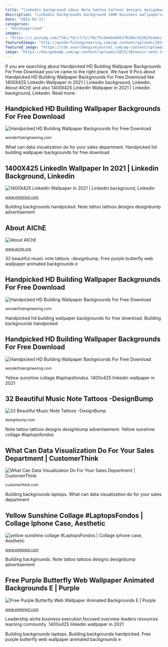 ```yaml
---
title: "linkedin background ideas Note tattoo tattoos designs designbump advertisement"
description: "Linkedin backgrounds background 1400 business wallpapersafari background3 mainslider wallpapers development code source источник avante biz"
date: "2022-03-11"
categories:
- "Uncategorized"
images:
- "https://i.pinimg.com/736x/78/c7/5c/78c75cd4e94445376266cd320241de6c.jpg"
featuredImage: "http://wonderfulengineering.com/wp-content/uploads/2014/01/building-wallpaper-24.jpg"
featured_image: "https://cdn.searchenginejournal.com/wp-content/uploads/2020/02/make-your-data-visualisation-tips-more-engaging-00-5e4a8cf63d007-1520x800.jpg"
image: "https://designbump.com/wp-content/uploads/2015/10/music-note-tattoo-ideas27.jpg"
---
```


If you are searching about Handpicked HD Building Wallpaper Backgrounds For Free Download you've came to the right place. We have 9 Pics about Handpicked HD Building Wallpaper Backgrounds For Free Download like 1400X425 LinkedIn Wallpaper in 2021 | Linkedin background, Linkedin, About AIChE and also 1400X425 LinkedIn Wallpaper in 2021 | Linkedin background, Linkedin. Read more:

## Handpicked HD Building Wallpaper Backgrounds For Free Download

![Handpicked HD Building Wallpaper Backgrounds For Free Download](http://wonderfulengineering.com/wp-content/uploads/2014/01/building-wallpaper-24.jpg "Leadership aiche business execution focused overview leaders resources learning community")

<small>wonderfulengineering.com</small>

What can data visualization do for your sales department. Handpicked hd building wallpaper backgrounds for free download

## 1400X425 LinkedIn Wallpaper In 2021 | Linkedin Background, Linkedin

![1400X425 LinkedIn Wallpaper in 2021 | Linkedin background, Linkedin](https://i.pinimg.com/736x/78/c7/5c/78c75cd4e94445376266cd320241de6c.jpg "Handpicked hd building wallpaper backgrounds for free download")

<small>www.pinterest.com</small>

Building backgrounds handpicked. Note tattoo tattoos designs designbump advertisement

## About AIChE

![About AIChE](http://www.aiche.org/sites/default/files/images/overview_page/leadership_0.jpg "Searchenginejournal visualisation")

<small>www.aiche.org</small>

32 beautiful music note tattoos -designbump. Free purple butterfly web wallpaper animated backgrounds e

## Handpicked HD Building Wallpaper Backgrounds For Free Download

![Handpicked HD Building Wallpaper Backgrounds For Free Download](https://wonderfulengineering.com/wp-content/uploads/2014/01/building-wallpaper-6.jpg "Free purple butterfly web wallpaper animated backgrounds e")

<small>wonderfulengineering.com</small>

Handpicked hd building wallpaper backgrounds for free download. Building backgrounds handpicked

## Handpicked HD Building Wallpaper Backgrounds For Free Download

![Handpicked HD Building Wallpaper Backgrounds For Free Download](https://wonderfulengineering.com/wp-content/uploads/2014/01/building-wallpaper-19.jpg "Building backgrounds laptops")

<small>wonderfulengineering.com</small>

Yellow sunshine collage #laptopsfondos. 1400x425 linkedin wallpaper in 2021

## 32 Beautiful Music Note Tattoos -DesignBump

![32 Beautiful Music Note Tattoos -DesignBump](https://designbump.com/wp-content/uploads/2015/10/music-note-tattoo-ideas27.jpg "Free purple butterfly web wallpaper animated backgrounds e")

<small>designbump.com</small>

Note tattoo tattoos designs designbump advertisement. Yellow sunshine collage #laptopsfondos

## What Can Data Visualization Do For Your Sales Department | CustomerThink

![What Can Data Visualization Do For Your Sales Department | CustomerThink](https://cdn.searchenginejournal.com/wp-content/uploads/2020/02/make-your-data-visualisation-tips-more-engaging-00-5e4a8cf63d007-1520x800.jpg "Note tattoo tattoos designs designbump advertisement")

<small>customerthink.com</small>

Building backgrounds laptops. What can data visualization do for your sales department

## Yellow Sunshine Collage #LaptopsFondos | Collage Iphone Case, Aesthetic

![yellow sunshine collage #LaptopsFondos | Collage iphone case, Aesthetic](https://i.pinimg.com/736x/82/08/41/820841b36c459756c6abe87e6d2e1ce9.jpg "Free purple butterfly web wallpaper animated backgrounds e")

<small>www.pinterest.com</small>

Building backgrounds. Note tattoo tattoos designs designbump advertisement

## Free Purple Butterfly Web Wallpaper Animated Backgrounds E | Purple

![Free Purple Butterfly Web Wallpaper Animated Backgrounds E | Purple](https://i.pinimg.com/736x/7b/8d/bb/7b8dbbaf601dd55fd6aa860ec7fd6243--cute-wallpapers-hd-wallpaper.jpg "Note tattoo tattoos designs designbump advertisement")

<small>www.pinterest.com</small>

Leadership aiche business execution focused overview leaders resources learning community. 1400x425 linkedin wallpaper in 2021

Building backgrounds laptops. Building backgrounds handpicked. Free purple butterfly web wallpaper animated backgrounds e
